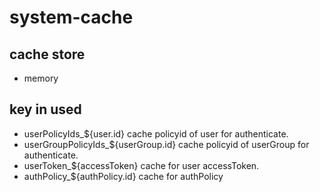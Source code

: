 # system-cache
## cache store
- memory

## key in used
- userPolicyIds_${user.id}  cache policyid of user for authenticate.
- userGroupPolicyIds_${userGroup.id} cache policyid of userGroup for authenticate.
- userToken_${accessToken}  cache for user accessToken.
- authPolicy_${authPolicy.id} cache for authPolicy